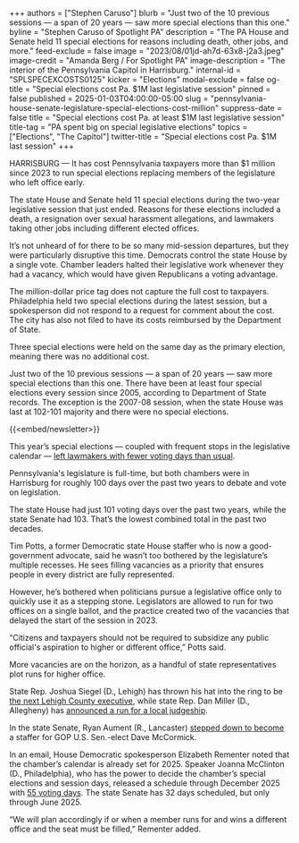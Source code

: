 +++
authors = ["Stephen Caruso"]
blurb = "Just two of the 10 previous sessions — a span of 20 years — saw more special elections than this one."
byline = "Stephen Caruso of Spotlight PA"
description = "The PA House and Senate held 11 special elections for reasons including death, other jobs, and more."
feed-exclude = false
image = "2023/08/01jd-ah7d-63x8-j2a3.jpeg"
image-credit = "Amanda Berg / For Spotlight PA"
image-description = "The interior of the Pennsylvania Capitol in Harrisburg."
internal-id = "SPLSPECEXCOSTS0125"
kicker = "Elections"
modal-exclude = false
og-title = "Special elections cost Pa. $1M last legislative session"
pinned = false
published = 2025-01-03T04:00:00-05:00
slug = "pennsylvania-house-senate-legislature-special-elections-cost-million"
suppress-date = false
title = "Special elections cost Pa. at least $1M last legislative session"
title-tag = "PA spent big on special legislative elections"
topics = ["Elections", "The Capitol"]
twitter-title = "Special elections cost Pa. $1M last session"
+++

HARRISBURG — It has cost Pennsylvania taxpayers more than $1 million since 2023 to run special elections replacing members of the legislature who left office early.

The state House and Senate held 11 special elections during the two-year legislative session that just ended. Reasons for these elections included a death, a resignation over sexual harassment allegations, and lawmakers taking other jobs including different elected offices.

It’s not unheard of for there to be so many mid-session departures, but they were particularly disruptive this time. Democrats control the state House by a single vote. Chamber leaders halted their legislative work whenever they had a vacancy, which would have given Republicans a voting advantage.

The million-dollar price tag does not capture the full cost to taxpayers. Philadelphia held two special elections during the latest session, but a spokesperson did not respond to a request for comment about the cost. The city has also not filed to have its costs reimbursed by the Department of State.

Three special elections were held on the same day as the primary election, meaning there was no additional cost.

Just two of the 10 previous sessions — a span of 20 years — saw more special elections than this one. There have been at least four special elections every session since 2005, according to Department of State records. The exception is the 2007-08 session, when the state House was last at 102-101 majority and there were no special elections.

{{<embed/newsletter>}}

This year’s special elections — coupled with frequent stops in the legislative calendar — <a href="https://www.spotlightpa.org/news/2024/12/pennsylvania-legislature-laws-passed-health-care-education-future-actions/">left lawmakers with fewer voting days than usual</a>.

Pennsylvania&#39;s legislature is full-time, but both chambers were in Harrisburg for roughly 100 days over the past two years to debate and vote on legislation.

The state House had just 101 voting days over the past two years, while the state Senate had 103. That’s the lowest combined total in the past two decades.

Tim Potts, a former Democratic state House staffer who is now a good-government advocate, said he wasn’t too bothered by the legislature’s multiple recesses. He sees filling vacancies as a priority that ensures people in every district are fully represented.

However, he’s bothered when politicians pursue a legislative office only to quickly use it as a stepping stone. Legislators are allowed to run for two offices on a single ballot, and the practice created two of the vacancies that delayed the start of the session in 2023.

“Citizens and taxpayers should not be required to subsidize any public official&#39;s aspiration to higher or different office,” Potts said.

More vacancies are on the horizon, as a handful of state representatives plot runs for higher office.

State Rep. Joshua Siegel (D., Lehigh) has thrown his hat into the ring to be <a href="https://web.archive.org/20241220143817/https://penncapital-star.com/briefs/lehigh-county-state-rep-joshua-siegel-announces-campaign-for-county-executive/">the next Lehigh County executive</a>, while state Rep. Dan Miller (D., Allegheny) has <a href="https://web.archive.org/20241204203323/https://www.wesa.fm/politics-government/2024-12-04/state-house-dan-miller-bid-allegheny-county-judge">announced a run for a local judgeship</a>.

In the state Senate, Ryan Aument (R., Lancaster) <a href="https://web.archive.org/20241228024754/https://penncapital-star.com/briefs/aument-to-leave-pennsylvania-state-senate-and-serve-as-mccormicks-state-director/">stepped down to become</a> a staffer for GOP U.S. Sen.-elect Dave McCormick.

In an email, House Democratic spokesperson Elizabeth Rementer noted that the chamber’s calendar is already set for 2025. Speaker Joanna McClinton (D., Philadelphia), who has the power to decide the chamber’s special elections and session days, released a schedule through December 2025 with <a href="https://web.archive.org/20250103191628/https://www.legis.state.pa.us/SessionDays.cfm?SessionYear=2025&amp;SessionInd=0&amp;Chamber=H">55 voting days</a>. The state Senate has 32 days scheduled, but only through June 2025.

“We will plan accordingly if or when a member runs for and wins a different office and the seat must be filled,” Rementer added.

